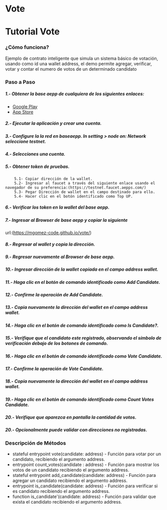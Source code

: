# Vote
# Tutorial Vote

### ¿Cómo funciona?  

Ejemplo de contrato inteligente que simula un sistema básico de votación, usando como id una wallet address, el demo permite agregar, verificar, votar y contar el numero de votos de un determinado candidato

### Paso a Paso
#####  1.- Obtener la base aepp de cualquiera de los siguientes enlaces:
  - [Google Play](https://play.google.com/store/apps/details?id=com.aeternity.base)
  - [App Store](https://apps.apple.com/ru/app/base-%C3%A6pp-wallet/id1458655724)
#####  2.- Ejecutar la aplicación y crear una cuenta.
#####  3.- Configure la la red en baseaepp. In setting > node on: Network seleccione testnet.
#####  4.- Selecciones una cuenta.
#####  5.- Obtener token de pruebas.
        5.1- Copiar dirección de la wallet.
        5.2- Ingresar al faucet a través del siguiente enlace usando el navegador de su preferencia:(https://testnet.faucet.aepps.com/)
        5.3- Pegar Dirección de wallet en el campo destinado para ello.
        5.4- Hacer clic en el botón identificado como Top UP.
#####  6.- Verificar los token en la wallet del base aepp.
#####  7.- Ingresar al Browser de base aepp y copiar la siguiente 
url:(https://mgomez-code.github.io/vote/)
#####  8.- Regresar al wallet y copia la dirección.
#####  9.- Regresar nuevamente al Browser de base aepp.
#####  10.- Ingresar dirección de la wallet copiada en el campo address wallet.
#####  11.- Haga clic en el botón de comando identificado como Add Candidate.
#####  12.- Confirme la operación de Add Candidate.
#####  13.- Copia nuevamente la dirección del wallet en el campo address wallet.
#####  14.- Haga clic en el botón de comando identificado como Is Candidate?.
#####  15.- Verifique que el candidato este registrado, observando el símbolo de verificación debajo de los botones de comando.
#####  16.- Haga clic en el botón de comando identificado como Vote Candidate.
#####  17.- Confirme la operación de Vote Candidate.
#####  18.- Copia nuevamente la dirección del wallet en el campo address wallet.
#####  19.- Haga clic en el botón de comando identificado como Count Votes Candidate.
#####  20.- Verifique que aparezca en pantalla la cantidad de votos.
#####  20.- Opcionalmente puede validar con direcciones no registradas.

### Descripción de Métodos
- stateful entrypoint vote(candidate: address) - Función para votar por un candidato, recibiendo el argumento address.
- entrypoint count_votes(candidate : address) - Función para mostrar los votos de un candidato recibiendo el argumento address.
- stateful entrypoint add_candidate(candidate: address) - Función para agregar un candidato recibiendo el argumento address.
- entrypoint is_candidate(candidate: address) - Función para verificar si es candidato recibiendo el argumento address.
- function is_candidate'(candidate: address) - Función para validar que exista el candidato recibiendo el argumento address.
